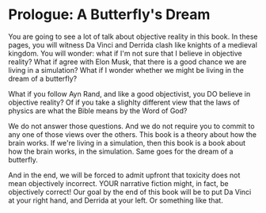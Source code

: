 Prologue: A Butterfly's Dream
=====

You are going to see a lot of talk about objective reality in this book. In these pages, you will witness Da Vinci and Derrida clash like knights of a medieval kingdom. You will wonder: what if I'm not sure that I believe in objective reality? What if agree with Elon Musk, that there is a good chance we are living in a simulation? What if I wonder whether we might be living in the dream of a butterfly? 

What if you follow Ayn Rand, and like a good objectivist, you DO believe in objective reality? Of if you take a slighlty different view that the laws of physics are what the Bible means by the Word of God?

We do not answer those questions. And we do not require you to commit to any one of those views over the others. This book is a theory about how the brain works. If we're living in a simulation, then this book is a book about how the brain works, in the simulation. Same goes for the dream of a butterfly.

And in the end, we will be forced to admit upfront that toxicity does not mean objectively incorrect. YOUR narrative fiction might, in fact, be objectively correct! Our goal by the end of this book will be to put Da Vinci at your right hand, and Derrida at your left. Or something like that.

